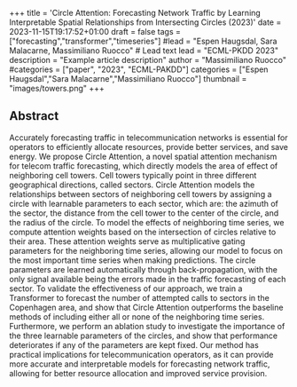 +++
title = 'Circle Attention: Forecasting Network Traffic by Learning Interpretable Spatial Relationships from Intersecting Circles (2023)'
date = 2023-11-15T19:17:52+01:00
draft = false
tags = ["forecasting","transformer","timeseries"]
#lead = "Espen Haugsdal, Sara Malacarne, Massimiliano Ruocco" # Lead text
lead = "ECML-PKDD 2023"
description =  "Example article description"
author = "Massimiliano Ruocco"
#categories = ["paper", "2023", "ECML-PAKDD"]
categories = ["Espen Haugsdal","Sara Malacarne","Massimiliano Ruocco"]
thumbnail = "images/towers.png"
+++

## Abstract
Accurately forecasting traffic in telecommunication networks is essential for operators to efficiently allocate resources, provide better services, and save energy. We propose Circle Attention, a novel spatial attention mechanism for telecom traffic forecasting, which directly models the area of effect of neighboring cell towers. Cell towers typically point in three different geographical directions, called sectors. Circle Attention models the relationships between sectors of neighboring cell towers by assigning a circle with learnable parameters to each sector, which are: the azimuth of the sector, the distance from the cell tower to the center of the circle, and the radius of the circle. To model the effects of neighboring time series, we compute attention weights based on the intersection of circles relative to their area. These attention weights serve as multiplicative gating parameters for the neighboring time series, allowing our model to focus on the most important time series when making predictions. The circle parameters are learned automatically through back-propagation, with the only signal available being the errors made in the traffic forecasting of each sector. To validate the effectiveness of our approach, we train a Transformer to forecast the number of attempted calls to sectors in the Copenhagen area, and show that Circle Attention outperforms the baseline methods of including either all or none of the neighboring time series. Furthermore, we perform an ablation study to investigate the importance of the three learnable parameters of the circles, and show that performance deteriorates if any of the parameters are kept fixed. Our method has practical implications for telecommunication operators, as it can provide more accurate and interpretable models for forecasting network traffic, allowing for better resource allocation and improved service provision.

